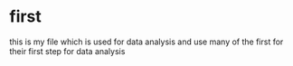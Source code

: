 # first
this is my file which is used for data analysis and use many of the first for their first step for data analysis
